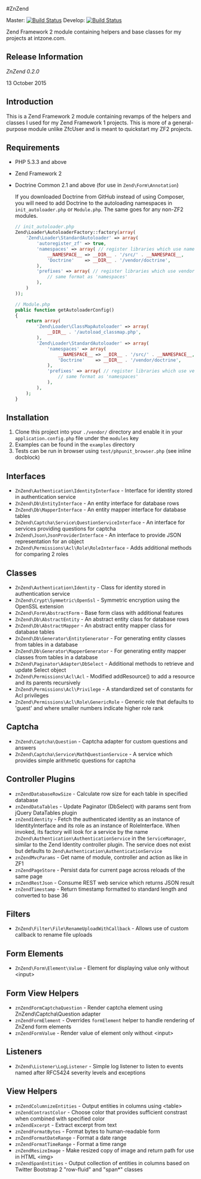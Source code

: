 #ZnZend

Master:
[![Build Status](https://secure.travis-ci.org/zionsg/ZnZend.png?branch=master)](https://travis-ci.org/zionsg/ZnZend)
Develop:
[![Build Status](https://secure.travis-ci.org/zionsg/ZnZend.png?branch=develop)](https://travis-ci.org/zionsg/ZnZend)

Zend Framework 2 module containing helpers and base classes for my projects at intzone.com.

## Release Information

*ZnZend 0.2.0*

13 October 2015

## Introduction

This is a Zend Framework 2 module containing revamps of the helpers and classes I used for my Zend Framework 1 projects.
This is more of a general-purpose module unlike ZfcUser and is meant to quickstart my ZF2 projects.

## Requirements

*   PHP 5.3.3 and above

*   Zend Framework 2

*   Doctrine Common 2.1 and above (for use in `Zend\Form\Annotation`)

    If you downloaded Doctrine from GitHub instead of using Composer, you will need to add Doctrine
    to the autoloading namespaces in `init_autoloader.php` or `Module.php`. The same goes for any non-ZF2 modules.
    ```php
    // init_autoloader.php
    Zend\Loader\AutoloaderFactory::factory(array(
        'Zend\Loader\StandardAutoloader' => array(
            'autoregister_zf' => true,
            'namespaces' => array( // register libraries which use namespace
                __NAMESPACE__ => __DIR__ . '/src/' . __NAMESPACE__,
                'Doctrine'    => __DIR__ . '/vendor/doctrine',
            ),
            'prefixes' => array( // register libraries which use vendor prefix (underscore)
                // same format as 'namespaces'
            ),
        )
    ));

    // Module.php
    public function getAutoloaderConfig()
    {
        return array(
            'Zend\Loader\ClassMapAutoloader' => array(
                __DIR__ . '/autoload_classmap.php',
            ),
            'Zend\Loader\StandardAutoloader' => array(
                'namespaces' => array(
                    __NAMESPACE__ => __DIR__ . '/src/' . __NAMESPACE__,
                    'Doctrine'    => __DIR__ . '/vendor/doctrine',
                ),
                'prefixes' => array( // register libraries which use vendor prefix (underscore)
                    // same format as 'namespaces'
                ),
            ),
        );
    }
    ```

## Installation

1. Clone this project into your `./vendor/` directory and enable it in your
   `application.config.php` file under the `modules` key
2. Examples can be found in the `examples` directory
3. Tests can be run in browser using `test/phpunit_browser.php` (see inline docblock)

## Interfaces
* `ZnZend\Authentication\IdentityInterface` - Interface for identity stored in authentication service
* `ZnZend\Db\EntityInterface` - An entity interface for database rows
* `ZnZend\Db\MapperInterface` - An entity mapper interface for database tables
* `ZnZend\Captcha\Service\QuestionServiceInterface` - An interface for services providing questions for captcha
* `ZnZend\Json\JsonProviderInterface` - An interface to provide JSON representation for an object
* `ZnZend\Permissions\Acl\Role\RoleInterface` - Adds additional methods for comparing 2 roles

## Classes
* `ZnZend\Authentication\Identity` - Class for identity stored in authentication service
* `ZnZend\Crypt\Symmetric\OpenSsl` - Symmetric encryption using the OpenSSL extension
* `ZnZend\Form\AbstractForm` - Base form class with additional features
* `ZnZend\Db\AbstractEntity` - An abstract entity class for database rows
* `ZnZend\Db\AbstractMapper` - An abstract entity mapper class for database tables
* `ZnZend\Db\Generator\EntityGenerator` - For generating entity classes from tables in a database
* `ZnZend\Db\Generator\MapperGenerator` - For generating entity mapper classes from tables in a database
* `ZnZend\Paginator\Adapter\DbSelect` - Additional methods to retrieve and update Select object
* `ZnZend\Permissions\Acl\Acl` - Modified addResource() to add a resource and its parents recursively
* `ZnZend\Permissions\Acl\Privilege` - A standardized set of constants for Acl privileges
* `ZnZend\Permissions\Acl\Role\GenericRole` - Generic role that defaults to 'guest'
                                              and where smaller numbers indicate higher role rank

## Captcha
* `ZnZend\Captcha\Question` - Captcha adapter for custom questions and answers
* `ZnZend\Captcha\Service\MathQuestionService` - A service which provides simple arithmetic questions for captcha

## Controller Plugins
* `znZendDatabaseRowSize` - Calculate row size for each table in specified database
* `znZendDataTables` - Update Paginator (DbSelect) with params sent from jQuery DataTables plugin
* `znZendIdentity`   - Fetch the authenticated identity as an instance of IdentityInterface
                       and its role as an instance of RoleInterface. When invoked, its factory will look for a service
                       by the name `ZnZend\Authentication\AuthenticationService` in the `ServiceManager`, similar
                       to the Zend Identity controller plugin. The service does not exist but defaults to
                       `Zend\Authentication\AuthenticationService`
* `znZendMvcParams`  - Get name of module, controller and action as like in ZF1
* `znZendPageStore`  - Persist data for current page across reloads of the same page
* `znZendRestJson`   - Consume REST web service which returns JSON result
* `znZendTimestamp`  - Return timestamp formatted to standard length and converted to base 36

## Filters
* `ZnZend\Filter\File\RenameUploadWithCallback` - Allows use of custom callback to rename file uploads

## Form Elements
* `ZnZend\Form\Element\Value` - Element for displaying value only without &lt;input&gt;

## Form View Helpers
* `znZendFormCaptchaQuestion` - Render captcha element using ZnZend\Captcha\Question adapter
* `znZendFormElement` - Overrides `formElement` helper to handle rendering of ZnZend form elements
* `znZendFormValue` - Render value of element only without &lt;input&gt;

## Listeners
* `ZnZend\Listener\LogListener` - Simple log listener to listen to events named after RFC5424 severity levels and exceptions

## View Helpers
* `znZendColumnizeEntities` - Output entities in columns using &lt;table&gt;
* `znZendContrastColor` - Choose color that provides sufficient constrast when combined with specified color
* `znZendExcerpt` - Extract excerpt from text
* `znZendFormatBytes` - Format bytes to human-readable form
* `znZendFormatDateRange` - Format a date range
* `znZendFormatTimeRange` - Format a time range
* `znZendResizeImage` - Make resized copy of image and return path for use in HTML &lt;img&gt;
* `znZendSpanEntities` - Output collection of entities in columns based on Twitter Bootstrap 2
                         "row-fluid" and "span*" classes
